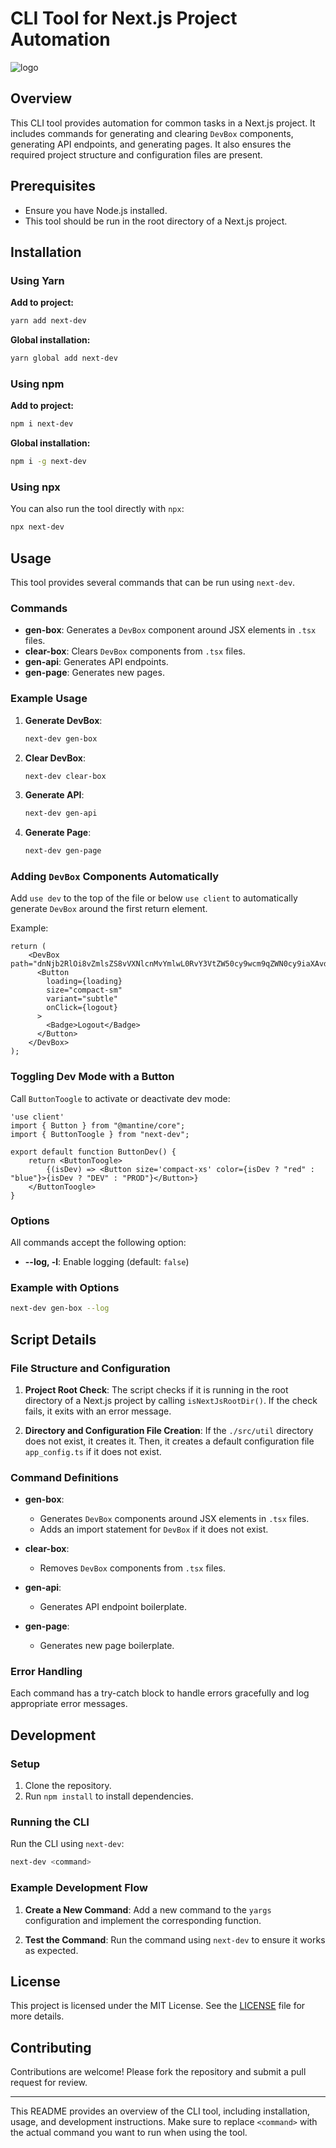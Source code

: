 # CLI Tool for Next.js Project Automation

![logo](https://github.com/bipproduction/next-dev/raw/main/assets/logo_next_dev.png)

## Overview

This CLI tool provides automation for common tasks in a Next.js project. It includes commands for generating and clearing `DevBox` components, generating API endpoints, and generating pages. It also ensures the required project structure and configuration files are present.

## Prerequisites

- Ensure you have Node.js installed.
- This tool should be run in the root directory of a Next.js project.

## Installation

### Using Yarn

**Add to project:**
```sh
yarn add next-dev
```

**Global installation:**
```sh
yarn global add next-dev
```

### Using npm

**Add to project:**
```sh
npm i next-dev
```

**Global installation:**
```sh
npm i -g next-dev
```

### Using npx

You can also run the tool directly with `npx`:
```sh
npx next-dev
```

## Usage

This tool provides several commands that can be run using `next-dev`.

### Commands

- **gen-box**: Generates a `DevBox` component around JSX elements in `.tsx` files.
- **clear-box**: Clears `DevBox` components from `.tsx` files.
- **gen-api**: Generates API endpoints.
- **gen-page**: Generates new pages.

### Example Usage

1. **Generate DevBox**:
   ```sh
   next-dev gen-box
   ```

2. **Clear DevBox**:
   ```sh
   next-dev clear-box
   ```

3. **Generate API**:
   ```sh
   next-dev gen-api
   ```

4. **Generate Page**:
   ```sh
   next-dev gen-page
   ```

### Adding `DevBox` Components Automatically

Add `use dev` to the top of the file or below `use client` to automatically generate `DevBox` around the first return element.

Example:
```tsx
return (
    <DevBox path="dnNjb2RlOi8vZmlsZS8vVXNlcnMvYmlwL0RvY3VtZW50cy9wcm9qZWN0cy9iaXAvd2lidS1zZXJ2ZXIvc3JjL3VpL2NvbXBvbmVudC9CdXR0b25Mb2dvdXQudHN4OjE3OjE=">
      <Button
        loading={loading}
        size="compact-sm"
        variant="subtle"
        onClick={logout}
      >
        <Badge>Logout</Badge>
      </Button>
    </DevBox>
);
```

### Toggling Dev Mode with a Button

Call `ButtonToogle` to activate or deactivate dev mode:
```tsx
'use client'
import { Button } from "@mantine/core";
import { ButtonToogle } from "next-dev";

export default function ButtonDev() {
    return <ButtonToogle>
        {(isDev) => <Button size='compact-xs' color={isDev ? "red" : "blue"}>{isDev ? "DEV" : "PROD"}</Button>}
    </ButtonToogle>
}
```

### Options

All commands accept the following option:

- **--log, -l**: Enable logging (default: `false`)

### Example with Options

```sh
next-dev gen-box --log
```

## Script Details

### File Structure and Configuration

1. **Project Root Check**:
   The script checks if it is running in the root directory of a Next.js project by calling `isNextJsRootDir()`. If the check fails, it exits with an error message.

2. **Directory and Configuration File Creation**:
   If the `./src/util` directory does not exist, it creates it. Then, it creates a default configuration file `app_config.ts` if it does not exist.

### Command Definitions

- **gen-box**:
  - Generates `DevBox` components around JSX elements in `.tsx` files.
  - Adds an import statement for `DevBox` if it does not exist.

- **clear-box**:
  - Removes `DevBox` components from `.tsx` files.

- **gen-api**:
  - Generates API endpoint boilerplate.

- **gen-page**:
  - Generates new page boilerplate.

### Error Handling

Each command has a try-catch block to handle errors gracefully and log appropriate error messages.

## Development

### Setup

1. Clone the repository.
2. Run `npm install` to install dependencies.

### Running the CLI

Run the CLI using `next-dev`:

```sh
next-dev <command>
```

### Example Development Flow

1. **Create a New Command**:
   Add a new command to the `yargs` configuration and implement the corresponding function.

2. **Test the Command**:
   Run the command using `next-dev` to ensure it works as expected.

## License

This project is licensed under the MIT License. See the [LICENSE](LICENSE) file for more details.

## Contributing

Contributions are welcome! Please fork the repository and submit a pull request for review.

---

This README provides an overview of the CLI tool, including installation, usage, and development instructions. Make sure to replace `<command>` with the actual command you want to run when using the tool.